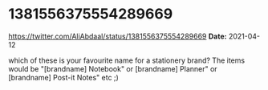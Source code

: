 # 1381556375554289669
https://twitter.com/AliAbdaal/status/1381556375554289669
**Date:** 2021-04-12

which of these is your favourite name for a stationery brand? The items would be "[brandname] Notebook" or [brandname] Planner" or [brandname] Post-it Notes" etc ;)
